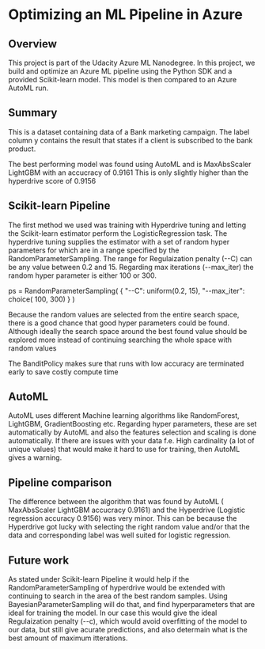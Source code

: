 # Optimizing an ML Pipeline in Azure

## Overview
This project is part of the Udacity Azure ML Nanodegree.
In this project, we build and optimize an Azure ML pipeline using the Python SDK and a provided Scikit-learn model.
This model is then compared to an Azure AutoML run.

## Summary
This is a dataset containing data of a Bank marketing campaign. The label column y contains the result that states if a client is subscribed to the bank product. 

The best performing model was found using AutoML and is MaxAbsScaler LightGBM with an accucracy of 0.9161 This is only slightly higher than the hyperdrive score of 0.9156

## Scikit-learn Pipeline

The first method we used was training with Hyperdrive tuning and letting the Scikit-learn estimator perform the LogisticRegression task. The hyperdrive tuning supplies the estimator with a set of random hyper parameters for which are in a range specified by the RandomParameterSampling. The range for Regulaization penalty (--C) can be any value between 0.2 and 15. Regarding max iterations (--max_iter) the random hyper parameter is either 100 or 300.

ps = RandomParameterSampling( {
        "--C": uniform(0.2, 15),
        "--max_iter": choice( 100, 300)
    }
)

Because the random values are selected from the entire search space, there is a good chance that good hyper parameters could be found. Although ideally the search space around the best found value should be explored more instead of continuing searching the whole space with random values

The BanditPolicy makes sure that runs with low accuracy are terminated early to save costly compute time

## AutoML
AutoML uses different Machine learning algorithms like RandomForest, LightGBM, GradientBoosting etc. Regarding hyper parameters, these are set automatically by AutoML and also the features selection and scaling is done automatically. If there are issues with your data f.e. High cardinality (a lot of unique values) that would make it hard to use for training, then AutoML gives a warning.

## Pipeline comparison
The difference between the algorithm that was found by AutoML ( MaxAbsScaler LightGBM accucracy 0.9161) and the Hyperdrive (Logistic regression accuracy 0.9156) was very minor. This can be because the Hyperdrive got lucky with selecting the right random value and/or that the data and corresponding label was well suited for logistic regression. 

## Future work
As stated under Scikit-learn Pipeline it would help if the RandomParameterSampling of hyperdrive would be extended with continuing to search in the area of the best random samples. Using BayesianParameterSampling will do that, and find hyperparameters that are ideal for training the model. In our case this would give the ideal Regulaization penalty (--c), which would avoid overfitting of the model to our data, but still give acurate predictions, and also determain what is the best amount of maximum itterations.
